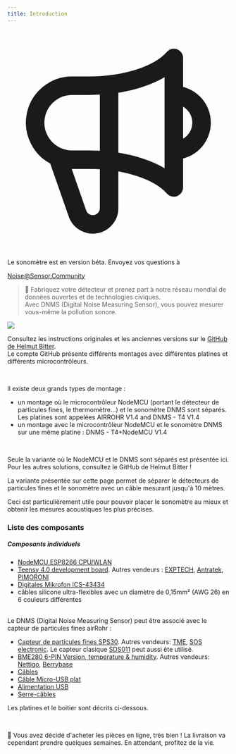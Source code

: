 ```yaml
---
title: Introduction
---
```


  <div class="max-w-screen-xl mx-auto pb-5">
    <div class="p-2 rounded-lg bg-indigo-100 shadow-lg sm:p-3">
    <div class="flex items-center">
          <span class="p-2 rounded-lg bg-indigo-500">
            <svg class="h-8 w-8 text-white" fill="none" viewBox="0 0 24 24" stroke="currentColor">
              <path stroke-linecap="round" stroke-linejoin="round" stroke-width="2" d="M11 5.882V19.24a1.76 1.76 0 01-3.417.592l-2.147-6.15M18 13a3 3 0 100-6M5.436 13.683A4.001 4.001 0 017 6h1.832c4.1 0 7.625-1.234 9.168-3v14c-1.543-1.766-5.067-3-9.168-3H7a3.988 3.988 0 01-1.564-.317z" />
            </svg>
          </span>
        <div class="flex-wrap flex">
          <p class="pt-1 text-indigo-700 font-medium">
              Le sonomètre est en version béta. Envoyez vos questions à</p>
        <a href="mailto:Noise@Sensor.Community" class="ml-1 font-medium underline text-white hover:text-amber-600">
                Noise@Sensor.Community</a>
        </div>
    </div>
  </div>
</div>



> 🚧 Fabriquez votre détecteur et prenez part à notre réseau mondial de données ouvertes et de technologies civiques. <br> Avec DNMS (Digital Noise Measuring Sensor), vous pouvez mesurer vous-même la pollution sonore.


 <img src="../docs/dnms/dnms-noise-measuring-sensor-kit.jpg" style="display: block; margin: 1em 0" loading="lazy"/>


Consultez les instructions originales et les anciennes versions sur le [GitHub de Helmut Bitter](https://github.com/hbitter/DNMS/tree/master/Manual).
<br>
 Le compte GitHub présente différents montages avec différentes platines et différents microcontrôleurs.

 <br>

 Il existe deux grands types de montage :

* un montage où le microcontrôleur NodeMCU (portant le détecteur de particules fines, le thermomètre...) et le sonomètre DNMS sont séparés. Les platines sont appelées AIRROHR V1.4 and DNMS - T4 V1.4
* un montage avec le microcontrôleur NodeMCU et le sonomètre DNMS sur une même platine : DNMS - T4+NodeMCU V1.4

<br>

Seule la variante où le NodeMCU et le DNMS sont séparés est présentée ici. Pour les autres solutions, consultez le GitHub de Helmut Bitter !

La variante présentée sur cette page permet de séparer le détecteurs de particules fines et le sonomètre avec un câble mesurant jusqu'à 10 mètres.

Ceci est particulièrement utile pour pouvoir placer le sonomètre au mieux et obtenir les mesures acoustiques les plus précises.

### Liste des composants

#####  Composants individuels
* [NodeMCU ESP8266 CPU/WLAN](https://www.aliexpress.com/wholesale?groupsort=1&SortType=price_asc&SearchText=nodemcu+v3+esp8266+ch340)
* [Teensy 4.0 development board](https://www.pjrc.com/store/teensy40.html). Autres vendeurs : [EXPTECH](https://www.exp-tech.de/plattformen/teensy/9596/teensy-4.0-development-board), [Antratek](https://www.antratek.de/teensy-4-0), [PIMORONI](https://shop.pimoroni.com/products/teensy-4-0-development-board)
* [Digitales Mikrofon ICS-43434](https://www.tindie.com/products/onehorse/ics43434-i2s-digital-microphone/)
* câbles silicone ultra-flexibles avec un diamètre de 0,15mm² (AWG 26) en 6 couleurs différentes
<br>
Le DNMS (Digital Noise Measuring Sensor) peut être associé avec le capteur de particules fines airRohr :

* [Capteur de particules fines SPS30](https://www.sparkfun.com/products/15103). Autres vendeurs: [TME](https://www.tme.eu/de/details/sps30/gassensoren/sensirion/1-101638-10/?brutto=1), [SOS electronic](https://www.soselectronic.de/products/sensirion/sps30-2-304234). Le capteur clasique [SDS011](https://de.aliexpress.com/wholesale?catId=0&initiative_id=AS_20200813122806&SearchText=sds011) peut aussi ête utilisé.
* [BME280 6-PIN Version, temperature & humidity](https://www.aliexpress.com/wholesale?catId=0&initiative_id=SB_20200308040440&SearchText=bme280+-5V+%2B3.3V). Autres vendeurs: [Nettigo](https://nettigo.eu/products/module-pressure-humidity-and-temperature-sensor-bosch-bme280), [Berrybase](https://www.berrybase.de/sensoren-module/feuchtigkeit/gy-bme280-breakout-board-3in1-sensor-f-252-r-temperatur-luftfeuchtigkeit-und-luftdruck?c=92)
* [Câbles](http://www.aliexpress.com/wholesale?groupsort=1&SortType=price_asc&SearchText=Dupont+cable+20cm+female-female)
* [Câble Micro-USB plat](https://www.aliexpress.com/wholesale?catId=0&initiative_id=SB_20200308040708&SearchText=micro+usb+flat+cable+2m)
* [Alimentation USB](https://www.aliexpress.com/wholesale?catId=0&initiative_id=SB_20200308040834&SearchText=single+micro+usb+eu+power+supply)
* [Serre-câbles](https://www.aliexpress.com/wholesale?catId=0&initiative_id=SB_20200308040852&SearchText=cable+straps)

Les platines et le boitier sont décrits ci-dessous.

<br>

🙌 Vous avez décidé d'acheter les pièces en ligne, très bien !
La livraison va cependant prendre quelques semaines.
En attendant, profitez de la vie.
